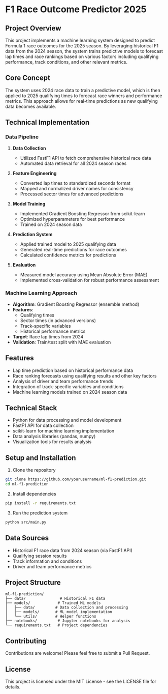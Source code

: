 # F1 Race Outcome Predictor 2025

## Project Overview
This project implements a machine learning system designed to predict Formula 1 race outcomes for the 2025 season. By leveraging historical F1 data from the 2024 season, the system trains predictive models to forecast lap times and race rankings based on various factors including qualifying performance, track conditions, and other relevant metrics.

## Core Concept
The system uses 2024 race data to train a predictive model, which is then applied to 2025 qualifying times to forecast race winners and performance metrics. This approach allows for real-time predictions as new qualifying data becomes available.

## Technical Implementation

### Data Pipeline
1. **Data Collection**
   - Utilized FastF1 API to fetch comprehensive historical race data
   - Automated data retrieval for all 2024 season races

2. **Feature Engineering**
   - Converted lap times to standardized seconds format
   - Mapped and normalized driver names for consistency
   - Processed sector times for advanced predictions

3. **Model Training**
   - Implemented Gradient Boosting Regressor from scikit-learn
   - Optimized hyperparameters for best performance
   - Trained on 2024 season data

4. **Prediction System**
   - Applied trained model to 2025 qualifying data
   - Generated real-time predictions for race outcomes
   - Calculated confidence metrics for predictions

5. **Evaluation**
   - Measured model accuracy using Mean Absolute Error (MAE)
   - Implemented cross-validation for robust performance assessment

### Machine Learning Approach
- **Algorithm**: Gradient Boosting Regressor (ensemble method)
- **Features**:
  - Qualifying times
  - Sector times (in advanced versions)
  - Track-specific variables
  - Historical performance metrics
- **Target**: Race lap times from 2024
- **Validation**: Train/test split with MAE evaluation

## Features
- Lap time prediction based on historical performance data
- Race ranking forecasts using qualifying results and other key factors
- Analysis of driver and team performance trends
- Integration of track-specific variables and conditions
- Machine learning models trained on 2024 season data

## Technical Stack
- Python for data processing and model development
- FastF1 API for data collection
- scikit-learn for machine learning implementation
- Data analysis libraries (pandas, numpy)
- Visualization tools for results analysis

## Setup and Installation
1. Clone the repository
```bash
git clone https://github.com/yourusername/ml-f1-prediction.git
cd ml-f1-prediction
```

2. Install dependencies
```bash
pip install -r requirements.txt
```

3. Run the prediction system
```bash
python src/main.py
```

## Data Sources
- Historical F1 race data from 2024 season (via FastF1 API)
- Qualifying session results
- Track information and conditions
- Driver and team performance metrics

## Project Structure
```
ml-f1-prediction/
├── data/               # Historical F1 data
├── models/            # Trained ML models
│   ├── data/         # Data collection and processing
│   ├── models/       # ML model implementation
│   └── utils/        # Helper functions
├── notebooks/         # Jupyter notebooks for analysis
└── requirements.txt   # Project dependencies
```

## Contributing
Contributions are welcome! Please feel free to submit a Pull Request.

## License
This project is licensed under the MIT License - see the LICENSE file for details.

